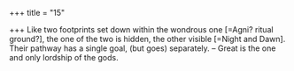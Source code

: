 +++
title = "15"

+++
Like two footprints set down within the wondrous one [=Agni? ritual  ground?], the one of the two is hidden, the other visible [=Night
and Dawn].
Their pathway has a single goal, (but goes) separately. – Great is the  one and only lordship of the gods.